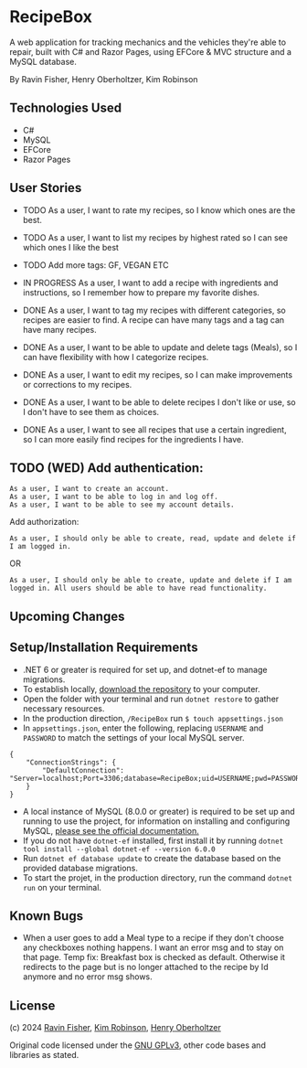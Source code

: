 # RecipeBox

A web application for tracking mechanics and the vehicles they're able to repair, built with C# and Razor Pages, using EFCore & MVC structure and a MySQL database.

By Ravin Fisher, Henry Oberholtzer, Kim Robinson

## Technologies Used

- C#
- MySQL
- EFCore
- Razor Pages

## User Stories
* TODO   As a user, I want to rate my recipes, so I know which ones are the best.

* TODO   As a user, I want to list my recipes by highest rated so I can see which ones I like the best

* TODO Add more tags: GF, VEGAN ETC

* IN PROGRESS  As a user, I want to add a recipe with ingredients and instructions, so I remember how to prepare my favorite dishes.

* DONE As a user, I want to tag my recipes with different categories, so recipes are easier to find. A recipe can have many tags and a tag can have many recipes.

* DONE  As a user, I want to be able to update and delete tags (Meals), so I can have flexibility with how I categorize recipes.

* DONE As a user, I want to edit my recipes, so I can make improvements or corrections to my recipes.

* DONE As a user, I want to be able to delete recipes I don't like or use, so I don't have to see them as choices.
   
* DONE   As a user, I want to see all recipes that use a certain ingredient, so I can more easily find recipes for the ingredients I have.

## TODO (WED) Add authentication:

    As a user, I want to create an account.
    As a user, I want to be able to log in and log off.
    As a user, I want to be able to see my account details.

Add authorization:

    As a user, I should only be able to create, read, update and delete if I am logged in. 

OR

    As a user, I should only be able to create, update and delete if I am logged in. All users should be able to have read functionality.

## Upcoming Changes


## Setup/Installation Requirements

- .NET 6 or greater is required for set up, and dotnet-ef to manage migrations.
- To establish locally, [download the repository](https://github.com/henry-oberholtzer/RecipeBox/archive/refs/heads/main.zip) to your computer.
- Open the folder with your terminal and run `dotnet restore` to gather necessary resources.
- In the production direction, `/RecipeBox` run `$ touch appsettings.json`
- In `appsettings.json`, enter the following, replacing `USERNAME` and `PASSWORD` to match the settings of your local MySQL server.
  
```
{
    "ConnectionStrings": {
        "DefaultConnection": "Server=localhost;Port=3306;database=RecipeBox;uid=USERNAME;pwd=PASSWORD;"
    }
}
```
- A local instance of MySQL (8.0.0 or greater) is required to be set up and running to use the project, for information on installing and configuring MySQL, [please see the official documentation.](https://dev.mysql.com/doc/mysql-installation-excerpt/8.3/en/)
- If you do not have `dotnet-ef` installed, first install it by running `dotnet tool install --global dotnet-ef --version 6.0.0`
- Run `dotnet ef database update` to create the database based on the provided database migrations.
- To start the projet, in the production directory, run the command `dotnet run` on your terminal.

## Known Bugs
* When a user goes to add a Meal type to a recipe if they don't choose any checkboxes nothing happens. I want an error msg and to stay on that page.  Temp fix: Breakfast box is checked as default. Otherwise it redirects to the page but is no longer attached to the recipe by Id anymore and no error msg shows.


## License

(c) 2024 [Ravin Fisher](), [Kim Robinson](), [Henry Oberholtzer](https://www.henryoberholtzer.com/)

Original code licensed under the [GNU GPLv3](https://www.gnu.org/licenses/gpl-3.0.en.html#license), other code bases and libraries as stated.
